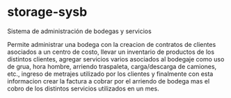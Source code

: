# storage-sysb
Sistema de administración de bodegas y servicios

Permite administrar una bodega con la creacion de contratos de clientes asociados a un centro de costo, llevar un inventario de productos de los distintos clientes, agregar servicios varios asociados al bodegaje como uso de grua, hora hombre, arriendo traspaleta, carga/descarga de camiones, etc., ingreso de metrajes utilizado por los clientes y finalmente con esta informacion crear la factura a cobrar por el arriendo de bodega mas el cobro de los distintos servicios utilizados en un mes.

